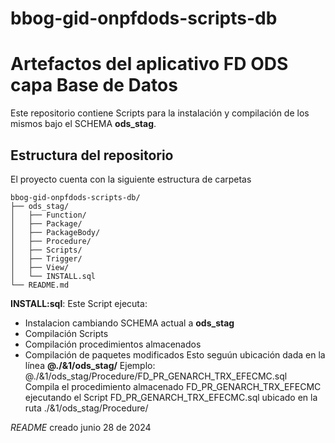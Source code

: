 # bbog-gid-onpfdods-scripts-db

# Artefactos del aplicativo FD ODS capa Base de Datos

Este repositorio contiene Scripts para la instalación y compilación de los mismos bajo el SCHEMA **ods_stag**. 

## Estructura del repositorio
El proyecto cuenta con la siguiente estructura de carpetas 

~~~
bbog-gid-onpfdods-scripts-db/
├── ods_stag/
│   ├── Function/
│   ├── Package/
│   ├── PackageBody/
│   ├── Procedure/
│   ├── Scripts/
│   ├── Trigger/
│   ├── View/
│   └── INSTALL.sql 
└── README.md
~~~

**INSTALL:sql**: Este Script ejecuta:
- Instalacion cambiando SCHEMA actual a **ods_stag**
- Compilación Scripts
- Compilación procedimientos almacenados
- Compilación de paquetes modificados
Esto seguún ubicación dada en la línea **@./&1/ods_stag/**
Ejemplo: @./&1/ods_stag/Procedure/FD_PR_GENARCH_TRX_EFECMC.sql  
Compila el procedimiento almacenado FD_PR_GENARCH_TRX_EFECMC ejecutando el Script FD_PR_GENARCH_TRX_EFECMC.sql ubicado en la ruta ./&1/ods_stag/Procedure/

 *README* creado junio 28 de 2024
